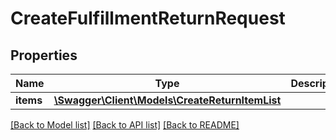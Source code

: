 # CreateFulfillmentReturnRequest

## Properties

Name | Type | Description | Notes
------------ | ------------- | ------------- | -------------
**items** | [**\Swagger\Client\Models\CreateReturnItemList**](CreateReturnItemList.md) |  |

[[Back to Model list]](../../README.md#documentation-for-models) [[Back to API list]](../../README.md#documentation-for-api-endpoints) [[Back to README]](../../README.md)

